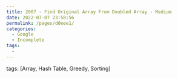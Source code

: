 ```yaml
---
title: 2007 - Find Original Array From Doubled Array - Medium
date: 2022-07-07 23:58:56
permalink: /pages/d0eee1/
categories:
  - Google
  - Incomplete
tags:
  - 
---
```

tags: [Array, Hash Table, Greedy, Sorting]